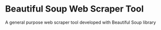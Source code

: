 # Beautiful Soup Web Scraper Tool
 A general purpose web scraper tool developed with Beautiful Soup library
